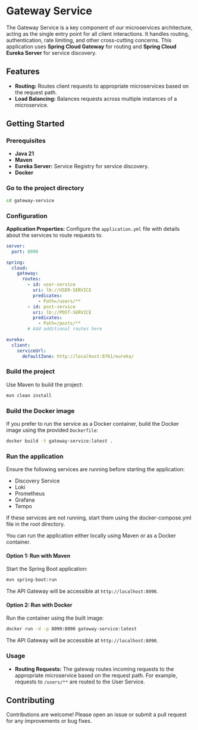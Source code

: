 # Gateway Service

The Gateway Service is a key component of our microservices architecture, acting as the single entry point for all
client
interactions. It handles routing, authentication, rate limiting, and other cross-cutting concerns. This application uses
**Spring Cloud Gateway** for routing and **Spring Cloud Eureka Server** for service discovery.

## Features

- **Routing:** Routes client requests to appropriate microservices based on the request path.
- **Load Balancing:** Balances requests across multiple instances of a microservice.

## Getting Started

### Prerequisites

- **Java 21**
- **Maven**
- **Eureka Server:** Service Registry for service discovery.
- **Docker**

### Go to the project directory

```bash
cd gateway-service
```

### Configuration

**Application Properties:** Configure the `application.yml` file with details about the services to route requests to.

```yaml
server:
  port: 8090

spring:
  cloud:
    gateway:
      routes:
        - id: user-service
          uri: lb://USER-SERVICE
          predicates:
            - Path=/users/**
        - id: post-service
          uri: lb://POST-SERVICE
          predicates:
            - Path=/posts/**
        # Add additional routes here

eureka:
  client:
    serviceUrl:
      defaultZone: http://localhost:8761/eureka/
```

### Build the project

Use Maven to build the project:

```bash
mvn clean install
```

### Build the Docker image

If you prefer to run the service as a Docker container, build the Docker image using the provided `Dockerfile`:

```bash
docker build -t gateway-service:latest .
```

### Run the application

Ensure the following services are running before starting the application:

- Discovery Service
- Loki
- Prometheus
- Grafana
- Tempo

If these services are not running, start them using the docker-compose.yml file in the root directory.

You can run the application either locally using Maven or as a Docker container.

#### Option 1: Run with Maven

Start the Spring Boot application:

```bash
mvn spring-boot:run
```

The API Gateway will be accessible at `http://localhost:8090`.

#### Option 2: Run with Docker

Run the container using the built image:

```bash
docker run -d -p 8090:8090 gateway-service:latest
```

The API Gateway will be accessible at `http://localhost:8090`.

### Usage

- **Routing Requests:** The gateway routes incoming requests to the appropriate microservice based on the request path.
  For example, requests to `/users/**` are routed to the User Service.

## Contributing

Contributions are welcome! Please open an issue or submit a pull request for any improvements or bug fixes.
